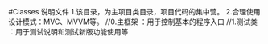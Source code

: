 #Classes 说明文件
1.该目录，为主项目类目录，项目代码的集中营。
2.合理使用设计模式：MVC、MVVM等。
//0.主框架 ：用于控制基本的程序入口
//1.测试类 ：用于测试说明和测试新版功能使用等



